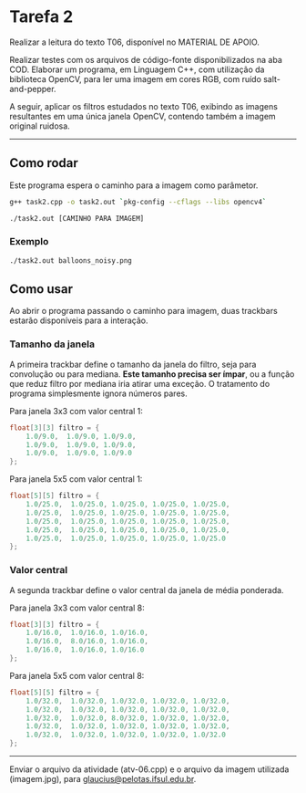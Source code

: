 # Tarefa 2

Realizar a leitura do texto T06, disponível no MATERIAL DE APOIO. 

Realizar testes com
os arquivos de código-fonte disponibilizados na aba COD. Elaborar um programa, em
Linguagem C++, com utilização da biblioteca OpenCV, para ler uma imagem em cores
RGB, com ruído salt-and-pepper. 

A seguir, aplicar os filtros estudados no texto T06,
exibindo as imagens resultantes em uma única janela OpenCV, contendo também a
imagem original ruidosa. 


---

## Como rodar
Este programa espera o caminho para a imagem como parâmetor.
```BASH
g++ task2.cpp -o task2.out `pkg-config --cflags --libs opencv4`
```
```BASH
./task2.out [CAMINHO PARA IMAGEM]
```

### Exemplo 
```BASH
./task2.out balloons_noisy.png 
```
## Como usar
Ao abrir o programa passando o caminho para imagem, duas trackbars estarão disponíveis para a interação.

### Tamanho da janela
A primeira trackbar define o tamanho da janela do filtro, seja para convolução ou para mediana. **Este tamanho precisa ser ímpar**, ou a função que reduz filtro por mediana iria atirar uma exceção. O tratamento do programa simplesmente ignora números pares.

Para janela 3x3 com valor central 1:
```cpp
float[3][3] filtro = {
    1.0/9.0,  1.0/9.0, 1.0/9.0,
    1.0/9.0,  1.0/9.0, 1.0/9.0, 
    1.0/9.0,  1.0/9.0, 1.0/9.0
};
```

Para janela 5x5 com valor central 1:
```cpp
float[5][5] filtro = {
    1.0/25.0,  1.0/25.0, 1.0/25.0, 1.0/25.0, 1.0/25.0,
    1.0/25.0,  1.0/25.0, 1.0/25.0, 1.0/25.0, 1.0/25.0,
    1.0/25.0,  1.0/25.0, 1.0/25.0, 1.0/25.0, 1.0/25.0,
    1.0/25.0,  1.0/25.0, 1.0/25.0, 1.0/25.0, 1.0/25.0,
    1.0/25.0,  1.0/25.0, 1.0/25.0, 1.0/25.0, 1.0/25.0
};
```

### Valor central

A segunda trackbar define o valor central da janela de média ponderada.

Para janela 3x3 com valor central 8:
```cpp
float[3][3] filtro = {
    1.0/16.0,  1.0/16.0, 1.0/16.0,
    1.0/16.0,  8.0/16.0, 1.0/16.0, 
    1.0/16.0,  1.0/16.0, 1.0/16.0
};
```

Para janela 5x5 com valor central 8:
```cpp
float[5][5] filtro = {
    1.0/32.0,  1.0/32.0, 1.0/32.0, 1.0/32.0, 1.0/32.0,
    1.0/32.0,  1.0/32.0, 1.0/32.0, 1.0/32.0, 1.0/32.0,
    1.0/32.0,  1.0/32.0, 8.0/32.0, 1.0/32.0, 1.0/32.0,
    1.0/32.0,  1.0/32.0, 1.0/32.0, 1.0/32.0, 1.0/32.0,
    1.0/32.0,  1.0/32.0, 1.0/32.0, 1.0/32.0, 1.0/32.0
};
```
---
Enviar o arquivo da atividade (atv-06.cpp) e o arquivo da imagem
utilizada (imagem.jpg), para glaucius@pelotas.ifsul.edu.br. 